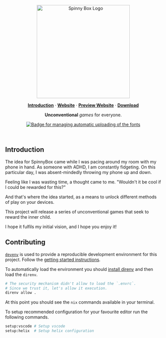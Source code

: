 <p align="center">
  <a href="https://spinnybox.com"><img width="300" height="300" src="./apps/spinnybox/assets/svg/logo.svg" alt="Spinny Box Logo" /></a>
</p>

<p align="center">
  <a href="#introduction"><strong>Introduction</strong></a> ·
  <a href="https://spinnybox.com"><strong>Website</strong></a> ·
  <a href="https://preview.spinnybox.com"><strong>Preview Website</strong></a> ·
  <a href="https://spinnybox.com/download"><strong>Download</strong></a>
</p>

<p align="center">
  <strong>Unconventional</strong> <em>games</em> for everyone.
</p>

<p align="center">
<a href="https://github.com/kickjump/spinnybox/actions?query=workflow:ci">
    <img src="https://github.com/kickjump/spinnybox/workflows/ci/badge.svg?branch=main" alt="Badge for managing automatic uploading of the fonts" title="Main CI Action" />
  </a>
</p>

<br />

## Introduction

The idea for SpinnyBox came while I was pacing around my room with my phone in hand. As someone with ADHD, I am constantly fidgeting. On this particular day, I was absent-mindedly throwing my phone up and down.

Feeling like I was wasting time, a thought came to me. "Wouldn't it be cool if I could be rewarded for this?"

And that's where the idea started, as a means to unlock different methods of play on your devices.

This project will release a series of unconventional games that seek to reward the inner child.

I hope it fulfils my initial vision, and I hope you enjoy it!

## Contributing

[`devenv`](https://devenv.sh/) is used to provide a reproducible development environment for this
project. Follow the [getting started instructions](https://devenv.sh/getting-started/).

To automatically load the environment you should
[install direnv](https://devenv.sh/automatic-shell-activation/) and then load the `direnv`.

```bash
# The security mechanism didn't allow to load the `.envrc`.
# Since we trust it, let's allow it execution.
direnv allow .
```

At this point you should see the `nix` commands available in your terminal.

To setup recommended configuration for your favourite editor run the following commands.

```bash
setup:vscode # Setup vscode
setup:helix  # Setup helix configuration
```


